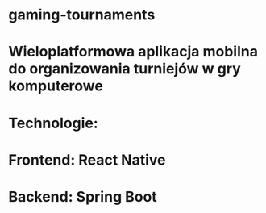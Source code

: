 # gaming-tournaments
 
# Wieloplatformowa aplikacja mobilna do organizowania turniejów w gry komputerowe

# Technologie:

# Frontend: React Native
# Backend: Spring Boot